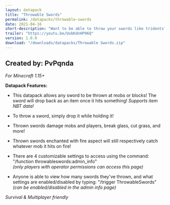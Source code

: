 ```yaml
---
layout: datapack
title: "Throwable Swords"
permalink: /datapacks/throwable-swords
date: 2021-04-16
short-description: "Want to be able to throw your swords like tridents? Now you can."
trailer: "https://youtu.be/UobKdnHP96Q"
version: 1.0.0
download: "/downloads/datapacks/Throwable Swords.zip"
---
```

Created by: PvPqnda
-
*For Minecraft 1.15+*

**Datapack Features:**

- This datapack allows any sword to be thrown at mobs or blocks! The sword will drop back as an item once it hits something!
*Supports item NBT data!*

- To throw a sword, simply drop it while holding it!

- Thrown swords damage mobs and players, break glass, cut grass, and more!

- Thrown swords enchanted with fire aspect will still respectively catch whatever mob it hits on fire!

- There are 4 customizable settings to access using the command:<br>
"/function throwableswords:admin_info"<br>
*(only players with operator permissions can access this page)*

- Anyone is able to view how many swords they've thrown, and what settings are enabled/disabled by typing: "/trigger ThrowableSwords"<br>
*(can be enabled/disabled in the admin info page)*

*Survival & Multiplayer friendly*